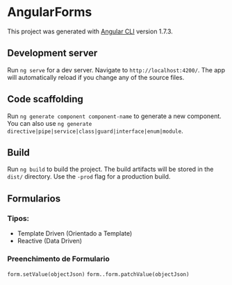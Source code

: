 # AngularForms

This project was generated with [Angular CLI](https://github.com/angular/angular-cli) version 1.7.3.

## Development server

Run `ng serve` for a dev server. Navigate to `http://localhost:4200/`. The app will automatically reload if you change any of the source files.

## Code scaffolding

Run `ng generate component component-name` to generate a new component. You can also use `ng generate directive|pipe|service|class|guard|interface|enum|module`.

## Build

Run `ng build` to build the project. The build artifacts will be stored in the `dist/` directory. Use the `-prod` flag for a production build.

## Formularios

### Tipos:
* Template Driven (Orientado a Template)
* Reactive (Data Driven)

### Preenchimento de Formulario
`form.setValue(objectJson)`
`form..form.patchValue(objectJson)`

